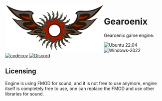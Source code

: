 <img style="float: left;" alt="" src="https://github.com/Hossein-Noroozpour/gearoenix-static-files/raw/master/logo.png" height="150" />

# Gearoenix

Gearoenix game engine.

![Ubuntu 22.04  ](https://github.com/gearoenix/gearoenix/workflows/Ubuntu-22.04%20%20/badge.svg)
![Windows-2022  ](https://github.com/gearoenix/gearoenix/workflows/Windows-2022%20%20/badge.svg)
[![codecov](https://codecov.io/gh/gearoenix/gearoenix/branch/master/graph/badge.svg?token=48NJY46U15)](https://codecov.io/gh/gearoenix/gearoenix)
[![Discord](https://img.shields.io/discord/700169912605474856.svg?label=&logo=discord&logoColor=ffffff&color=7389D8&labelColor=6A7EC2)](https://discord.gg/uGs66W6AM3)

## Licensing

Engine is using FMOD for sound, and it is not free to use anymore, engine itself is completely free to use, one can
replace the FMOD and use other libraries for sound.